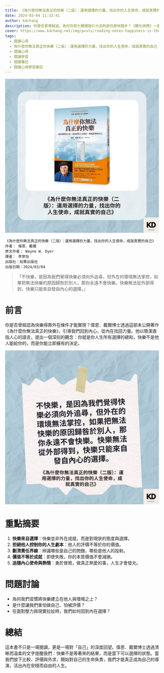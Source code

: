 ```yaml
---
title: 《為什麼你無法真正的快樂（二版）：運用選擇的力量，找出你的人生使命，成就真實的自己》| 閱讀心得學習筆記
date: 2024-03-04 11:33:41
author: kdchang
description: 你是否曾懷疑過，為何你努力實踐吸引力法則卻仍原地踏步？《顯化效應》一書由能量教練克麗絲・費拉洛所著，透過「七大祕密法則」與「九個顯化練習」，提供一套可落實於生活的「顯化指南」。本書不僅教你夢想成真，更重點在於轉化內在信念與能量狀態，真正活出由內而外的豐盛人生。
cover: https://www.kdchang.net/img/posts/reading-notes-happiness-is-the-way-1.jpg
tags:
  - 閱讀心得
  - 為什麼你無法真正的快樂（二版）：運用選擇的力量，找出你的人生使命，成就真實的自己
  - 閱讀心得
  - 閱讀學習
  - 閱讀筆記
  - 閱讀心得學習筆記
---
```


![](img/posts/reading-notes-happiness-is-the-way-1.jpg)

```
《為什麼你無法真正的快樂（二版）：運用選擇的力量，找出你的人生使命，成就真實的自己》
作者： 偉恩．戴爾
原文作者： Wayne W. Dyer
譯者： 李寧怡
出版社：如果出版社
出版日期：2024/03/04
```

> 「不快樂，是因為我們覺得快樂必須向外追尋，但外在的環境無法掌控，如果把無法快樂的原因歸咎於別人，那你永遠不會快樂。快樂無法從外部得到，快樂只能來自發自內心的選擇。」

# 前言

你是否曾經認為快樂得靠外在條件才能實現？偉恩．戴爾博士透過這部未公開著作《為什麼你無法真正的快樂》，引導我們回到內心，從內在找回力量。他以簡潔直指人心的語言，提出一個深刻的觀念：你就是你人生所有選擇的總和，快樂不是他人能給你的，而是你能立即擁有的決定。

![](img/posts/reading-notes-happiness-is-the-way-2.jpg)

# 重點摘要

1. **快樂來自選擇**：快樂並非外在成就，而是對現狀的態度與選擇。
2. **拒絕他人控制你的人生劇本**：他人的評價不等於你的價值。
3. **劃清責任界線**：辨識哪些是自己的問題，哪些是他人的投射。
4. **價值不等於成就**：即使失敗，你的本質價值不會減損。
5. **追隨內心使命與熱情**：勇於冒險，做真正熱愛的事，人生才會發光。

# 問題討論

- 為何我們習慣將快樂建立在他人與環境之上？
- 是什麼讓我們害怕做自己、怕被評價？
- 在面對壓力與現實拉扯時，我們如何回到內在選擇？

# 總結

這本書不只是一場閱讀，更是一場對「自己」的深度回望。偉恩．戴爾博士透過清晰而溫柔的文字提醒我們：快樂不是等著來的結果，而是當下可以選擇的狀態。當我們放下比較、評價與外求，開始對自己的生命負責，我們才能真正成為自己的導演，活出內在安穩而自由的人生。
